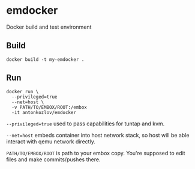 # emdocker
Docker build and test environment
## Build
```
docker build -t my-emdocker .
```
## Run
```
docker run \
  --privileged=true
  --net=host \
  -v PATH/TO/EMBOX/ROOT:/embox 
  -it antonkozlov/emdocker
```

`--privileged=true` used to pass capabilities for tuntap and kvm.

`--net=host` embeds container into host network stack, so host will be able interact with qemu network directly.

`PATH/TO/EMBOX/ROOT` is path to your embox copy. You're supposed to edit files and make commits/pushes there.
